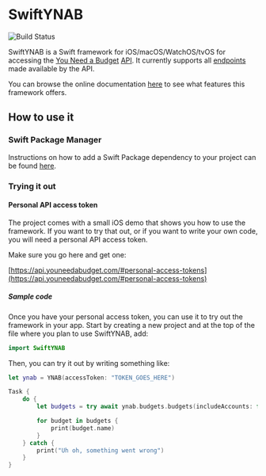 # SwiftYNAB

![Build Status](https://github.com/andrebocchini/swiftynab/actions/workflows/build.yml/badge.svg?branch=master)

SwiftYNAB is a Swift framework for iOS/macOS/WatchOS/tvOS for accessing the [You Need a Budget](https://www.youneedabudget.com) [API](https://api.youneedabudget.com).  It currently supports all [endpoints](https://api.youneedabudget.com/v1) made available by the API.

You can browse the online documentation [here](https://andrebocchini.github.io/swiftynab) to see what features this framework offers.

## How to use it

### Swift Package Manager

Instructions on how to add a Swift Package dependency to your project can be found [here](https://developer.apple.com/documentation/xcode/swift-packages).

### Trying it out

#### Personal API access token

The project comes with a small iOS demo that shows you how to use the framework.  If you want to try that out, or if you want to write your own code, you will need a personal API access token.

Make sure you go here and get one:

[https://api.youneedabudget.com/#personal-access-tokens](https://api.youneedabudget.com/#personal-access-tokens)

##### Sample code

Once you have your personal access token, you can use it to try out the framework in your app. Start by creating a new project and at the top of the file where you plan to use SwiftYNAB, add:

```swift
import SwiftYNAB
```

Then, you can try it out by writing something like:

```swift
let ynab = YNAB(accessToken: "TOKEN_GOES_HERE")

Task {
    do {
        let budgets = try await ynab.budgets.budgets(includeAccounts: false)

        for budget in budgets {
            print(budget.name)
        }
    } catch {
        print("Uh oh, something went wrong")
    }
}
```
 